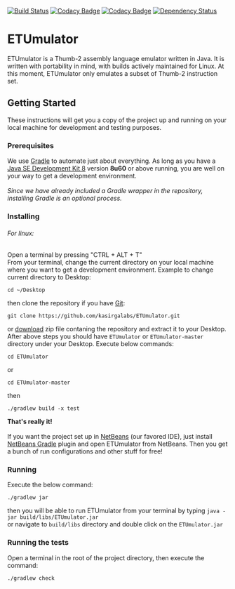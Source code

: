 [![Build Status](https://travis-ci.org/kasirgalabs/ETUmulator.svg?branch=master)](https://travis-ci.org/kasirgalabs/ETUmulator)
[![Codacy Badge](https://api.codacy.com/project/badge/Coverage/b79a64268c3b4ab38699a5780e773302)](https://www.codacy.com/app/RootG/ETUmulator?utm_source=github.com&utm_medium=referral&utm_content=kasirgalabs/ETUmulator&utm_campaign=Badge_Coverage)
[![Codacy Badge](https://api.codacy.com/project/badge/Grade/b79a64268c3b4ab38699a5780e773302)](https://www.codacy.com/app/RootG/ETUmulator?utm_source=github.com&amp;utm_medium=referral&amp;utm_content=kasirgalabs/ETUmulator&amp;utm_campaign=Badge_Grade)
[![Dependency Status](https://www.versioneye.com/user/projects/58b1886d7b9e15004de85395/badge.svg?style=flat-square)](https://www.versioneye.com/user/projects/58b1886d7b9e15004de85395)

# ETUmulator
ETUmulator is a Thumb-2 assembly language emulator written in Java. It is written with portability in mind, with builds actively maintained for Linux. At this moment, ETUmulator only emulates a subset of Thumb-2 instruction set.

## Getting Started
These instructions will get you a copy of the project up and running on your local machine for development and testing purposes.

### Prerequisites
We use [Gradle](https://gradle.org/) to automate just about everything. As long as you have a [Java SE Development Kit 8](http://www.oracle.com/technetwork/java/javase/downloads/jdk8-downloads-2133151.html) version **8u60** or above running, you are well on your way to get a development environment.<br/>
<br/>
*Since we have already included a Gradle wrapper in the repository, installing Gradle is an optional process.*

### Installing

###### For linux:
Open a terminal by pressing "CTRL + ALT + T"<br/>
From your terminal, change the current directory on your local machine where you want to get a development environment.
Example to change current directory to Desktop: 
```
cd ~/Desktop
```
then clone the repository if you have [Git](https://git-scm.com/):
```
git clone https://github.com/kasirgalabs/ETUmulator.git
```
or [download](https://github.com/kasirgalabs/ETUmulator/archive/master.zip) zip file contaning the repository and extract it to your Desktop.
<br/>
After above steps you should have `ETUmulator` or `ETUmulator-master` directory under your Desktop.
Execute below commands:<br/>
```
cd ETUmulator
```
or
```
cd ETUmulator-master
```
then
```
./gradlew build -x test
```
**That's really it!**<br/>
<br/>
If you want the project set up in [NetBeans](https://netbeans.org/) (our favored IDE), just install [NetBeans Gradle](http://plugins.netbeans.org/plugin/44510/gradle-support) plugin and open ETUmulator from NetBeans. Then you get a bunch of run configurations and other stuff for free!

### Running
Execute the below command:
```
./gradlew jar
```
then you will be able to run ETUmulator from your terminal by typing `java -jar build/libs/ETUmulator.jar`<br/>
or navigate to `build/libs` directory and double click on the `ETUmulator.jar`

### Running the tests
Open a terminal in the root of the project directory, then execute the command:
```
./gradlew check
```
